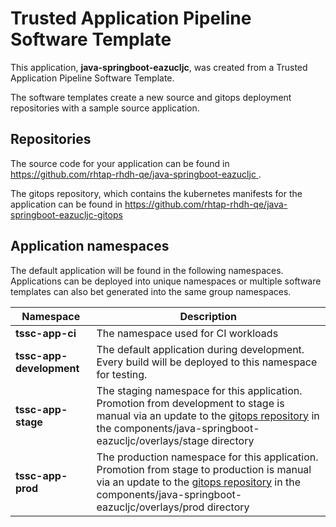 # Trusted Application Pipeline Software Template

This application, **java-springboot-eazucljc**, was created from a Trusted Application Pipeline Software Template.

The software templates create a new source and gitops deployment repositories with a sample source application. 

## Repositories

The source code for your application can be found in [https://github.com/rhtap-rhdh-qe/java-springboot-eazucljc ](https://github.com/rhtap-rhdh-qe/java-springboot-eazucljc ).
 
The gitops repository, which contains the kubernetes manifests for the application can be found in 
[https://github.com/rhtap-rhdh-qe/java-springboot-eazucljc-gitops ](https://github.com/rhtap-rhdh-qe/java-springboot-eazucljc-gitops ) 

## Application namespaces 

The default application will be found in the following namespaces. Applications can be deployed into unique namespaces or multiple software templates can also bet generated into the same group namespaces.  

|  Namespace   |  Description   |  
| -------- | -------- |
| **tssc-app-ci** | The namespace used for CI workloads |
| **tssc-app-development** | The default application during development. Every build will be deployed to this namespace for testing. |
| **tssc-app-stage** | The staging namespace for this application. Promotion from development to stage is manual via an update to the [gitops repository](https://github.com/rhtap-rhdh-qe/java-springboot-eazucljc-gitops ) in the components/java-springboot-eazucljc/overlays/stage directory |
| **tssc-app-prod** | The production namespace for this application. Promotion from stage to production is manual via an update to the [gitops repository](https://github.com/rhtap-rhdh-qe/java-springboot-eazucljc-gitops ) in the components/java-springboot-eazucljc/overlays/prod directory |